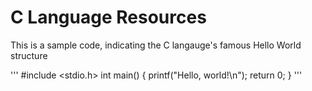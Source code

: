 # C Language Resources 

This is a sample code, indicating the C langauge's famous Hello World structure

'''
#include <stdio.h>
int main()
{
  printf("Hello, world!\n");
  return 0;
}
'''
